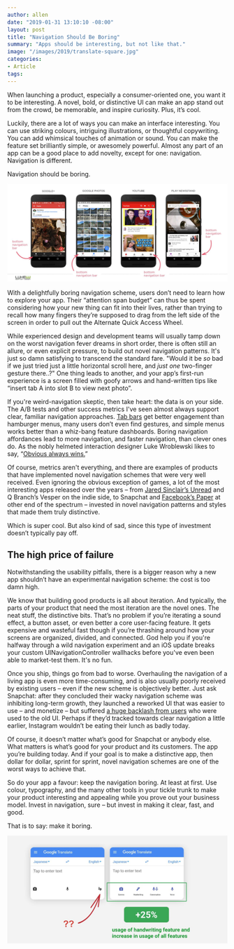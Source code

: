 ```yaml
---
author: allen
date: "2019-01-31 13:10:10 -08:00"
layout: post
title: "Navigation Should Be Boring"
summary: "Apps should be interesting, but not like that."
image: "/images/2019/translate-square.jpg"
categories:
- Article
tags:
---
```


When launching a product, especially a consumer-oriented one, you want it to be interesting. A novel, bold, or distinctive UI can make an app stand out from the crowd, be memorable, and inspire curiosity. Plus, it’s cool.

Luckily, there are a lot of ways you can make an interface interesting. You can use striking colours, intriguing illustrations, or thoughtful copywriting. You can add whimsical touches of animation or sound. You can make the feature set brilliantly simple, or awesomely powerful. Almost any part of an app can be a good place to add novelty, except for one: navigation. Navigation is different. 

Navigation should be boring.

<a href="https://twitter.com/lukew/status/1037763082863312896"><img src="/images/2019/lukew-bottombars.jpg" /></a>

With a delightfully boring navigation scheme, users don’t need to learn how to explore your app. Their “attention span budget” can thus be spent considering how your new thing can fit into their lives, rather than trying to recall how many fingers they’re supposed to drag from the left side of the screen in order to pull out the Alternate Quick Access Wheel.

While experienced design and development teams will usually tamp down on the worst navigation fever dreams in short order, there is often still an allure, or even explicit pressure, to build out novel navigation patterns. It's just so damn satisfying to transcend the standard fare. "Would it be *so* bad if we just tried just a little horizontal scroll here, and *just one* two-finger gesture there..?" One thing leads to another, and your app’s first-run experience is a screen filled with goofy arrows and hand-written tips like “insert tab A into slot B to view next photo”.

If you're weird-navigation skeptic, then take heart: the data is on your side. The A/B tests and other success metrics I've seen almost always support clear, familiar navigation approaches. [Tab bars](https://twitter.com/lukew/status/968240144296787969?lang=en) get better engagement than hamburger menus, many users don’t even find gestures, and simple menus works better than a whiz-bang feature dashboards. Boring navigation affordances lead to more navigation, and faster navigation, than clever ones do. As the nobly helmeted interaction designer Luke Wroblewski likes to say, “[Obvious always wins.](https://www.lukew.com/ff/entry.asp?1945)”

Of course, metrics aren't everything, and there are examples of products that have implemented novel navigation schemes that were very well received. Even ignoring the obvious exception of games, a lot of the most interesting apps released over the years – from [Jared Sinclair’s Unread](http://blog.jaredsinclair.com/post/75555794917/designing-unread) and Q Branch’s Vesper on the indie side, to Snapchat and [Facebook’s Paper](https://www.youtube.com/watch?v=Zq6-b9_V9lA) at other end of the spectrum – invested in novel navigation patterns and styles that made them truly distinctive.

Which is super cool. But also kind of sad, since this type of investment doesn’t typically pay off.

## The high price of failure
Notwithstanding the usability pitfalls, there is a bigger reason why a new app shouldn’t have an experimental navigation scheme: the cost is too damn high.

We know that building good products is all about iteration. And typically, the parts of your product that need the most iteration are the novel ones. The neat stuff, the distinctive bits. That’s no problem if you’re iterating a sound effect, a button asset, or even better a core user-facing feature. It gets expensive and wasteful fast though if you’re thrashing around how your screens are organized, divided, and connected. God help you if you're halfway through a wild navigation experiment and an iOS update breaks your custom UINavigationController wallhacks before you've even been able to market-test them. It's no fun.

Once you ship, things go from bad to worse. Overhauling the navigation of a living app is even more time-consuming, and is also usually poorly received by existing users – even if the new scheme is objectively better. Just ask Snapchat: after they concluded their wacky navigation scheme was inhibiting long-term growth, they launched a reworked UI that was easier to use – and monetize – but suffered [a huge backlash from users](https://www.theverge.com/2018/2/21/17037100/snapchat-update-redesign-petition-response) who were used to the old UI. Perhaps if they’d tracked towards clear navigation a little earlier, Instagram wouldn’t be eating their lunch as badly today.

Of course, it doesn’t matter what’s good for Snapchat or anybody else. What matters is what’s good for your product and its customers. The app you’re building today. And if your goal is to make a distinctive app, then dollar for dollar, sprint for sprint, novel navigation schemes are one of the worst ways to achieve that.

So do your app a favour: keep the navigation boring. At least at first. Use colour, typography, and the many other tools in your tickle trunk to make your product interesting and appealing while you prove out your business model. Invest in navigation, sure – but invest in making it clear, fast, and good.

That is to say: make it boring.

<a href="https://twitter.com/lukew/status/1059518636187181056?lang=en"><img src="/images/2019/lukew-translate.jpg" /></a>
